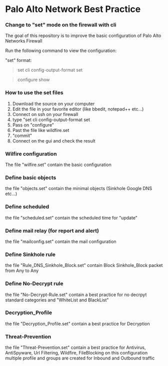 # Palo Alto Network Best Practice

### Change to "set" mode on the firewall with cli

The goal of this repository is to improve the basic configuration of Palo Alto Networks Firewall

Run the following command to view the configuration:

"set" format:
> set cli config-output-format set

> configure
> show 

### How to use the set files

1. Download the source on your computer
2. Edit the file in your favorite editor (like bbedit, notepad++ etc...)
3. Connect on ssh on your firewall 
4. type "set cli config-output-format set
5. Pass on "configure"
6. Past the file like wildfire.set
7. "commit" 
8. Connect on the gui and check the result 

### Wilfire configuration

The file "wilfire.set" contain the basic configuration

### Define basic objects

the file "objects.set" contain the minimal objects (Sinkhole Google DNS etc...)

### Define scheduled

the file "scheduled.set" contain the scheduled time for "update"


### Define mail relay (for report and alert)

the file "mailconfig.set" contain the mail configuration


### Define Sinkhole rule

the file "Rule_DNS_Sinkhole_Block.set" contain Block Sinkhole_Block packet from Any to Any


### Define No-Decrypt rule

the file "No-Decrypt-Rule.set" contain a best practice for no decrpyt standard categories and "WhiteList and BlackList" 

### Decryption_Profile

the file "Decryption_Profile.set" contain a best practice for Decryption 

### Threat-Prevention

the file "Threat-Prevention.set" contain a best practice for Antivirus, AntiSpyware, Url Filtering, Wildfire, FileBlocking on this
configuration multiple profile and groups are created for Inbound and Outbound traffic
